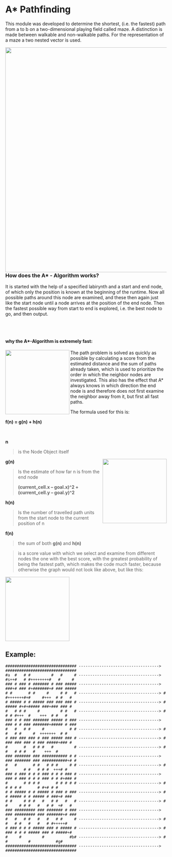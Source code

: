 # A* Pathfinding

This module was developed to determine the shortest,
(i.e. the fastest) path from a to b on a two-dimensional playing field called maze.
A distinction is made between walkable and non-walkable paths.
For the representation of a maze a two nested vector is used.



<img src="https://user-images.githubusercontent.com/73026669/157827590-874d57e2-23e4-49e6-9162-1b4d2be29f89.gif" align="left" width="700x"/>







### How does the A* - Algorithm works?

It is started with the help of a specified labirynth and 
a start and end node, of which only the position is known at the beginning of the runtime. 
Now all possible paths around this node are examined, 
and these then again just like the start node until a node arrives at the position of the end node. 
Then the fastest possible way from start to end is explored, i.e. the best node to go, and then output.


<br><br>


#### why the A*-Algorithm is extremely fast:
<img src="https://upload.wikimedia.org/wikipedia/commons/8/85/Weighted_A_star_with_eps_5.gif" align="left" width="200px"/>

The path problem is solved as quickly as possible by calculating a score from the estimated distance
and the sum of paths already taken,
which is used to prioritize the order in which the neighbor nodes are investigated.
This also has the effect that A* always knows in which direction the end node is
and therefore does not first examine the neighbor away from it, but first all fast paths.

The formula used for this is:

**f(n) = g(n) + h(n)**

<br>

**n**

> is the Node Object itself


<img src="https://media.geeksforgeeks.org/wp-content/uploads/a_-search-algorithm-5.png" align="right" width="200px" />

**g(n)**
> Is the estimate of how far n is from the end node
> 
> **(current_cell.x – goal.x)^2 + (current_cell.y – goal.y)^2** 



**h(n)**
> Is the number of travelled path units from the 
> start node to the current position of n


**f(n)**
> the sum of both **g(n)** and **h(n)**

> is a score value with which we select and 
> examine from different nodes the one with the best score, 
> with the greatest probability of being the fastest path, which makes the code much faster, 
> because otherwise the graph would not look like above, but like this:
 
<img src="https://miro.medium.com/max/420/1*2jRCHqAbTCY7W7oG5ntMOQ.gif" width="200px" />





## Example:
```
############################### -----------------------------------> ###############################
#a  #   # #         #   #     # -----------------------------------> #s++#   # #++++++++#   #     #
### # ### # ####### # ### ##### -----------------------------------> ###+# ### #+#######+# ### #####
# #       # #     #     # #   # -----------------------------------> # #+++++++#+#     #+++  # #   #
# ##### # # ##### ### ### ### # -----------------------------------> # ##### #+#+##### ###+### ### #
#   # # #     #         # #   # -----------------------------------> #   # # #+++  #    +++  # #   #
### # # ### ####### ##### # ### -----------------------------------> ### # # ### #######+##### # ###
#   #   # #     #           # # -----------------------------------> #   #   # #     #  +++++++  # #
# ### ### ### # ### ##### ### # -----------------------------------> # ### ### ### # ### #####+### #
#       #   # # #   #         # -----------------------------------> #       #   # # #   #    +++  #
### ####### ### ########### # # -----------------------------------> ### ####### ### ###########+# #
#   #       # #   # # #     # # -----------------------------------> #   #       # #   # # #  +++# #
### # ### # # # ### # # # ### # -----------------------------------> ### # ### # # # ### # # #+### #
#       # # # #       # # # # # -----------------------------------> #       # # # #       # #+# # #
# # ##### # # ##### # ### # ### -----------------------------------> # # ##### # # ##### # ###+# ###
# #     # # #   #   # #   #   # -----------------------------------> # #     # # #   #   # #  +#   #
### ######### ### ####### # ### -----------------------------------> ### ######### ### #######+# ###
#   #   # #   #   #   # #     # -----------------------------------> #   #   # #   #   #   # #+++++#
# ### # # # ##### ### # ##### # -----------------------------------> # ### # # # ##### ### # #####+#
#     #         #           #b# -----------------------------------> #     #         #           #g#
############################### -----------------------------------> ###############################


```




